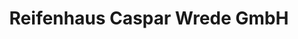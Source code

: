 ---
title: "Reifenhaus Caspar Wrede GmbH"
url: /vreden/reifenhaus-caspar-wrede-gmbh/
shop: Reifen
---